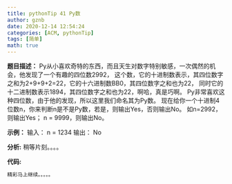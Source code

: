 ```yaml
---
title: pythonTip 41 Py数
author: gznb
date: 2020-12-14 12:54:24
categories: [ACM, pythonTip]
tags: [简单]
math: true
---
```


**题目描述：**
Py从小喜欢奇特的东西，而且天生对数字特别敏感，一次偶然的机会，他发现了一个有趣的四位数2992，
这个数，它的十进制数表示，其四位数字之和为2+9+9+2=22，它的十六进制数BB0，其四位数字之和也为22，
同时它的十二进制数表示1894，其四位数字之和也为22，啊哈，真是巧啊。
Py非常喜欢这种四位数，由于他的发现，所以这里我们命名其为Py数。
现在给你一个十进制4位数n，你来判断n是不是Py数，若是，则输出Yes，否则输出No。
如n=2992，则输出Yes； n = 9999，则输出No。

**示例：**
输入：
n = 1234
输出：
No


**分析:**
稍等片刻。。。。

**代码:**
```python
精彩马上继续。。。。。
```
